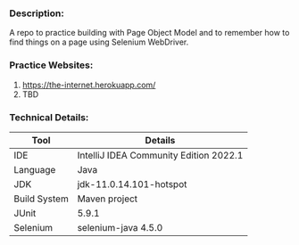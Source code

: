 ### Description:
A repo to practice building with Page Object Model and to remember how to find things on a page using Selenium WebDriver.


### Practice Websites:
1. https://the-internet.herokuapp.com/
2. TBD


### Technical Details:
| Tool         | Details                                |
|--------------|----------------------------------------|
| IDE          | IntelliJ IDEA Community Edition 2022.1 |
| Language     | Java                                   |
| JDK          | jdk-11.0.14.101-hotspot                |
| Build System | Maven project                          |
| JUnit        | 5.9.1                                  |
| Selenium     | selenium-java 4.5.0                    |